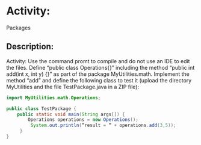 # Activity: 
Packages

## Description:
Activity: Use the command promt to compile and do not use an IDE to edit the files. Define “public class Operations{}” including the method “public int add(int x, int y) {}” as part of the package MyUtilities.math. Implement the method “add” and define the following class to test it (upload the directory MyUtilities and the file TestPackage.java in a ZIP file):

```java
import MyUtilities.math.Operations;

public class TestPackage {
    public static void main(String args[]) {
        Operations operations = new Operations();
         System.out.println(“result = “ + operations.add(3,5));
     }
}
```

